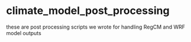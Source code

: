 # climate_model_post_processing
these are post processing scripts we wrote for handling RegCM and WRF model outputs
